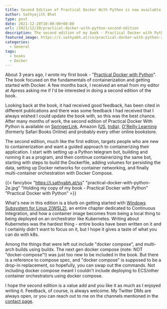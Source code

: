 ```yaml
---
title: Second Edition of Practical Docker With Python is now available
author: Sathyajith Bhat
type: post
date: 2021-12-20T10:00:00+00:00
url: /2021/12/20/practical-docker-with-python-second-edition
description: The second edition of my book - Practical Docker with Python is now available.
featured_image: https://i.sathyabh.at/ss/practical-docker-with-python-2e.jpg
categories:
  - General
tags:
  - books
  - Docker
---
```


About 3 years ago, I wrote my first book - "[Practical Docker with Python](/2018/10/02/so-i-wrote-a-book-presenting-practical-docker-with-python/)". The book focused on the fundamentals of containerization and getting started with Docker.  A few months back, I received an email from my editor at Apress asking me if I'd be interested in doing a second edition of the book. 

Looking back at the book, it had received good feedback, has been cited in different publications and there was some feedback I had received that I always wished I could update the book with, so this was the best chance. After many months of work, the second edition of Practical Docker With Python is available on [SpringerLink](https://bit.ly/practical-docker-2e), Amazon ([US](https://amzn.to/32dTOyD), [India](https://amzn.to/32dTOyD)), [O'Reilly Learning](https://learning.oreilly.com/library/view/practical-docker-with/9781484278154/) (formerly Safari Books Online) and probably every other online bookstore. 

The second edition, much like the first edition, targets people who are new to containerization and want a guided approach to containerizing their application. I start with setting up a Python telegram bot, building and running it as a program, and then continue containerizing the same bot, starting with steps to build the Dockerfile, adding volumes for persisting the data, setting up Docker networks for container networking, and finally multi-container orchestration with Docker Compose. 


{{< fancybox "https://i.sathyabh.at/ss" "practical-docker-with-python-2e.jpg" "Holding my copy of my book - Practical Docker with Python" "Practical Docker with Python" >}}

What's new in this edition is a blurb on getting started with [Windows Subsystem for Linux 2(WSL2)](https://docs.microsoft.com/en-us/windows/wsl/about), an entire chapter dedicated to Continuous Integration, and how a container image becomes from being a local thing to being deployed on an orchestrator like Kubernetes. Writing about Kubernetes was the hardest thing - entire books have been written on it and I certainly didn't want to focus on it, but I hope it gives a taste of what you can do with k8s.

Among the things that were left out include "docker <space> compose", and multi-arch builds using buildx. The next gen docker compose (note: NOT "docker-compose"!) was just too new to be included in the book. But there is a reference to compose spec, and "docker compose" is supposed to be a drop-in replacement, so hopefully, you can swap out the commands. Not including docker compose meant I couldn't include deploying to ECS/other container orchestrators using docker compose.

I hope the second edition is a value add and you like it as much as I enjoyed writing it. Feedback, of course, is always welcome. My Twitter DMs are always open, or you can reach out to me on the channels mentioned in the [contact page](https://sathyabh.at/contact/).